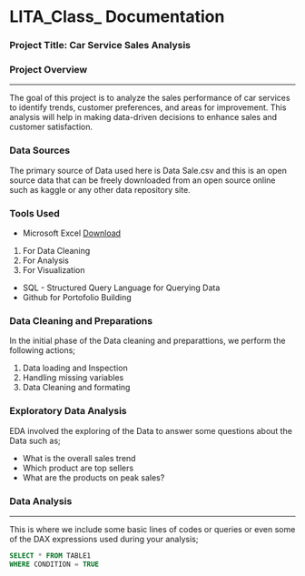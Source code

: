 # LITA_Class_ Documentation

### Project Title: Car Service Sales Analysis

### Project Overview
---
The goal of this project is to analyze the sales performance of car services to identify trends, customer preferences, and areas for improvement. This analysis will help in making data-driven decisions to enhance sales and customer satisfaction.

### Data Sources
The primary source of Data used here is Data Sale.csv and this is an open source data that can be freely downloaded from an open source online such as kaggle or any other data repository site.

### Tools Used
- Microsoft Excel  [Download](https://www.microsoft.com)
1.  For Data Cleaning
2.  For Analysis
3.  For Visualization
  
- SQL - Structured Query Language for Querying Data
- Github for Portofolio Building

 ### Data Cleaning and Preparations
In the initial phase of the Data cleaning and preparattions, we perform the following actions;
1.  Data loading and Inspection
2.  Handling missing variables
3.  Data Cleaning and formating

   ### Exploratory Data Analysis
   EDA involved the exploring of the Data to answer some questions about the Data such as;
- What is the overall sales trend
- Which product are top sellers
- What are the products on peak sales?

### Data Analysis
---
This is where we include some basic lines of codes or queries or even some of the DAX expressions used during your analysis;

```SQL
SELECT * FROM TABLE1
WHERE CONDITION = TRUE
```
